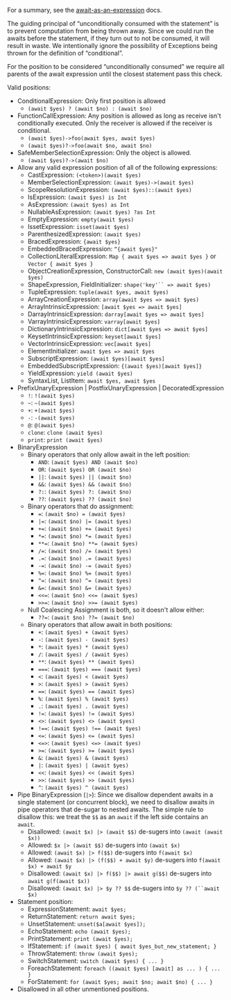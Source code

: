 For a summary, see the [await-as-an-expression](await-as-an-expression.md) docs.

The guiding principal of “unconditionally consumed with the statement” is to prevent computation from being thrown away. Since we could run the awaits before the statement, if they turn out to not be consumed, it will result in waste. We intentionally ignore the possibility of Exceptions being thrown for the definition of “conditional”.

For the position to be considered “unconditionally consumed” we require all parents of the await expression until the closest statement pass this check.

Valid positions:

* ConditionalExpression: Only first position is allowed
    * `(await $yes) ? (await $no) : (await $no)`
* FunctionCallExpression: Any position is allowed as long as receive isn't conditionally executed. Only the receiver is allowed if the receiver is conditional.
    * `(await $yes)->foo(await $yes, await $yes)`
    * `(await $yes)?->foo(await $no, await $no)`
* SafeMemberSelectionExpression: Only the object is allowed.
    * `(await $yes)?->(await $no)`
* Allow any valid expression position of all of the following expressions:
    * CastExpression: `(<token>)(await $yes)`
    * MemberSelectionExpression: `(await $yes)->(await $yes)`
    * ScopeResolutionExpression: `(await $yes)::(await $yes)`
    * IsExpression: `(await $yes) is Int`
    * AsExpression: `(await $yes) as Int`
    * NullableAsExpression: `(await $yes) ?as Int`
    * EmptyExpression: `empty(await $yes)`
    * IssetExpression: `isset(await $yes)`
    * ParenthesizedExpression: `(await $yes)`
    * BracedExpression: `{await $yes}`
    * EmbeddedBracedExpression: `“{await $yes}"`
    * CollectionLiteralExpression: `Map { await $yes => await $yes }` or `Vector { await $yes }`
    * ObjectCreationExpression, ConstructorCall: `new (await $yes)(await $yes)`
    * ShapeExpression, FieldInitializer: `shape('key'`` => await $yes)`
    * TupleExpression: `tuple(await $yes, await $yes)`
    * ArrayCreationExpression: `array(await $yes => await $yes)`
    * ArrayIntrinsicExpression: `[await $yes => await $yes]`
    * DarrayIntrinsicExpression: `darray[await $yes => await $yes]`
    * VarrayIntrinsicExpression: `varray[await $yes]`
    * DictionaryIntrinsicExpression: `dict[await $yes => await $yes]`
    * KeysetIntrinsicExpression: `keyset[await $yes]`
    * VectorIntrinsicExpression: `vec[await $yes]`
    * ElementInitializer: `await $yes => await $yes`
    * SubscriptExpression: `(await $yes)[await $yes]`
    * EmbeddedSubscriptExpression: `{(await $yes)[await $yes]}`
    * YieldExpression: `yield (await $yes)`
    * SyntaxList, ListItem: `await $yes, await $yes`
* PrefixUnaryExpression | PostfixUnaryExpression | DecoratedExpression
    * `!`: `!(await $yes)`
    * `~`: `~(await $yes)`
    * `+`: `+(await $yes)`
    * `-`: `-(await $yes)`
    * `@`: `@(await $yes)`
    * `clone`: `clone (await $yes)`
    * `print`: `print (await $yes)`
* BinaryExpression
    * Binary operators that only allow await in the left position:
        * `AND`: `(await $yes) AND (await $no)`
        * `OR`: `(await $yes) OR (await $no)`
        * `||`: `(await $yes) || (await $no)`
        * `&&`: `(await $yes) && (await $no)`
        * `?:`: `(await $yes) ?: (await $no)`
        * `??`: `(await $yes) ?? (await $no)`
    * Binary operators that do assignment:
        * `=`: `(await $no) = (await $yes)`
        * `|=`: `(await $no) |= (await $yes)`
        * `+=`: `(await $no) += (await $yes)`
        * `*=`: `(await $no) *= (await $yes)`
        * `**=`: `(await $no) **= (await $yes)`
        * `/=`: `(await $no) /= (await $yes)`
        * `.=`: `(await $no) .= (await $yes)`
        * `-=`: `(await $no) -= (await $yes)`
        * `%=`: `(await $no) %= (await $yes)`
        * `^=`: `(await $no) ^= (await $yes)`
        * `&=`: `(await $no) &= (await $yes)`
        * `<<=`: `(await $no) <<= (await $yes)`
        * `>>=`: `(await $no) >>= (await $yes)`
    * Null Coalescing Assignment is both, so it doesn't allow either:
        * `??=`: `(await $no) ??= (await $no)`
    * Binary operators that allow await in both positions:
        * `+`: `(await $yes) + (await $yes)`
        * `-`: `(await $yes) - (await $yes)`
        * `*`: `(await $yes) * (await $yes)`
        * `/`: `(await $yes) / (await $yes)`
        * `**`: `(await $yes) ** (await $yes)`
        * `===`: `(await $yes) === (await $yes)`
        * `<`: `(await $yes) < (await $yes)`
        * `>`: `(await $yes) > (await $yes)`
        * `==`: `(await $yes) == (await $yes)`
        * `%`: `(await $yes) % (await $yes)`
        * `.`: `(await $yes) . (await $yes)`
        * `!=`: `(await $yes) != (await $yes)`
        * `<>`: `(await $yes) <> (await $yes)`
        * `!==`: `(await $yes) !== (await $yes)`
        * `<=`: `(await $yes) <= (await $yes)`
        * `<=>`: `(await $yes) <=> (await $yes)`
        * `>=`: `(await $yes) >= (await $yes)`
        * `&`: `(await $yes) & (await $yes)`
        * `|`: `(await $yes) | (await $yes)`
        * `<<`: `(await $yes) << (await $yes)`
        * `>>`: `(await $yes) >> (await $yes)`
        * `^`: `(await $yes) ^ (await $yes)`
* Pipe BinaryExpression (`|>`): Since we disallow dependent awaits in a single statement (or concurrent block), we need to disallow awaits in pipe operators that de-sugar to nested awaits. The simple rule to disallow this: we treat the `$$` as an `await` if the left side contains an `await`.
    * Disallowed: `(await $x) |> (await $$)` de-sugers into `(await (await $x))`
    * Allowed: `$x |> (await $$)` de-sugers into `(await $x)`
    * Allowed: `(await $x) |> f($$)` de-sugers into `f(await $x)`
    * Allowed: `(await $x) |> (f($$) + await $y)` de-sugers into `f(await $x) + await $y`
    * Disallowed: `(await $x) |> f($$) |> await g($$)` de-sugers into `await g(f(await $x))`
    * Disallowed: `(await $x) |> $y ?? $$` de-sugers into `$y ?? (``await $x)`
* Statement position:
    * ExpressionStatement: `await $yes;`
    * ReturnStatement: `return await $yes;`
    * UnsetStatement: `unset($a[await $yes]);`
    * EchoStatement: `echo (await $yes);`
    * PrintStatement: `print (await $yes);`
    * IfStatement: `if (await $yes) { await $yes_but_new_statement; }`
    * ThrowStatement: `throw (await $yes);`
    * SwitchStatement: `switch (await $yes) { ... }`
    * ForeachStatement: `foreach ((await $yes) [await] as ... ) { ... }`
    * ForStatement: `for (await $yes; await $no; await $no) { ... }`
* Disallowed in all other unmentioned positions.
